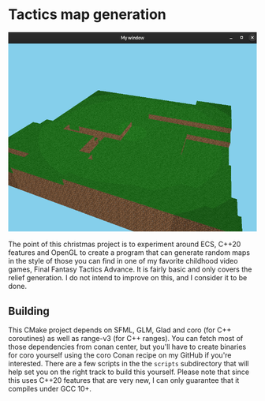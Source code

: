 # Tactics map generation

![Screenshot](https://raw.githubusercontent.com/floriansimon1/game/main/screenshot.png "Screenshot")

The point of this christmas project is to experiment around ECS, C++20 features and OpenGL to create a program that can generate random maps in the
style of those you can find in one of my favorite childhood video games, Final Fantasy Tactics Advance. It is fairly basic and only covers the relief
generation. I do not intend to improve on this, and I consider it to be done.

## Building

This CMake project depends on SFML, GLM, Glad and coro (for C++ coroutines) as well as range-v3 (for C++ ranges). You can fetch most of those dependencies from
conan center, but you'll have to create binaries for coro yourself using the coro Conan recipe on my GitHub if you're interested. There are a few scripts in the
the `scripts` subdirectory that will help set you on the right track to build this yourself. Please note that since this uses C++20 features that are very new, I
can only guarantee that it compiles under GCC 10+.
